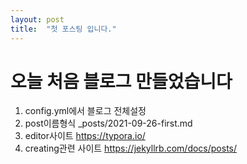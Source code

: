 ```yaml
---
layout: post
title:  "첫 포스팅 입니다."
---
```


# 오늘 처음 블로그 만들었습니다
1. config.yml에서 블로그 전체설정
2. post이름형식 _posts/2021-09-26-first.md
3. editor사이트  https://typora.io/
4. creating관련 사이트 https://jekyllrb.com/docs/posts/
